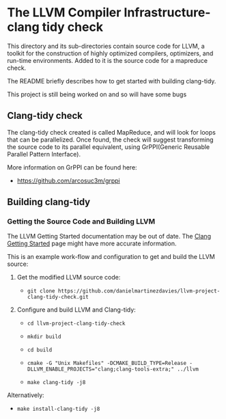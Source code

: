 # The LLVM Compiler Infrastructure-clang tidy check

This directory and its sub-directories contain source code for LLVM,
a toolkit for the construction of highly optimized compilers,
optimizers, and run-time environments. Added to it is the source code for a mapreduce check.

The README briefly describes how to get started with building clang-tidy.

This project is still being worked on and so will have some bugs

## Clang-tidy check
The clang-tidy check created is called MapReduce, and will look for loops that can be parallelized. Once found, the check will suggest transforming the source code to its parallel equivalent, using GrPPI(Generic Reusable Parallel Pattern Interface).

More information on GrPPI can be found here:
* https://github.com/arcosuc3m/grppi

## Building clang-tidy

### Getting the Source Code and Building LLVM

The LLVM Getting Started documentation may be out of date.  The [Clang
Getting Started](http://clang.llvm.org/get_started.html) page might have more
accurate information.

This is an example work-flow and configuration to get and build the LLVM source:

1. Get the modified LLVM source code:

     * ``git clone https://github.com/danielmartinezdavies/llvm-project-clang-tidy-check.git``
     
2. Configure and build LLVM and Clang-tidy:

     * ``cd llvm-project-clang-tidy-check``

     * ``mkdir build``

     * ``cd build``

     * ``cmake -G "Unix Makefiles" -DCMAKE_BUILD_TYPE=Release -DLLVM_ENABLE_PROJECTS="clang;clang-tools-extra;" ../llvm``
     * ``make clang-tidy -j8``
     
 Alternatively: 
 * ``make install-clang-tidy -j8``

